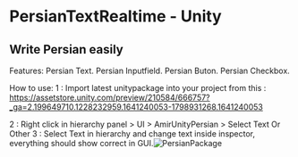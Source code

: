 # PersianTextRealtime - Unity
Write Persian easily
-----------------------------------

Features:
  Persian Text.
  Persian Inputfield.
  Persian Buton.
  Persian Checkbox.

How to use:
1 : Import latest unitypackage into your project from this :
https://assetstore.unity.com/preview/210584/666757?_ga=2.199649710.1228232959.1641240053-1798931268.1641240053

2 : Right click in hierarchy panel > UI > AmirUnityPersian > Select Text Or Other
3 : Select Text in hierarchy and change text inside inspector, everything should show correct in GUI.![PersianPackage](https://user-images.githubusercontent.com/39670543/148259611-2e79e235-9a97-48b8-bfd9-10dc503a7434.gif)
